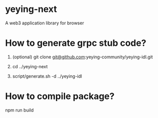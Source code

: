 # yeying-next
A web3 application library for browser

# How to generate grpc stub code?
1. (optional) git clone git@github.com:yeying-community/yeying-idl.git

2. cd ../yeying-next

3. script/generate.sh -d ../yeying-idl

# How to compile package?
npm run build

